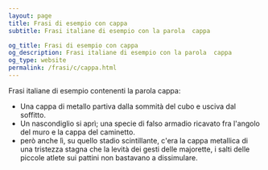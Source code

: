 ```yaml
---
layout: page
title: Frasi di esempio con cappa 
subtitle: Frasi italiane di esempio con la parola  cappa

og_title: Frasi di esempio con cappa 
og_description: Frasi italiane di esempio con la parola  cappa
og_type: website
permalink: /frasi/c/cappa.html
---
```


Frasi italiane di esempio contenenti la parola cappa:


- Una cappa di metallo partiva dalla sommità del cubo e usciva dal soffitto.
- Un nascondiglio si aprì; una specie di falso armadio ricavato fra l'angolo del muro e la cappa del caminetto.
- però anche lì, su quello stadio scintillante, c'era la cappa metallica di una tristezza stagna che la levità dei gesti delle majorette, i salti delle piccole atlete sui pattini non bastavano a dissimulare.
